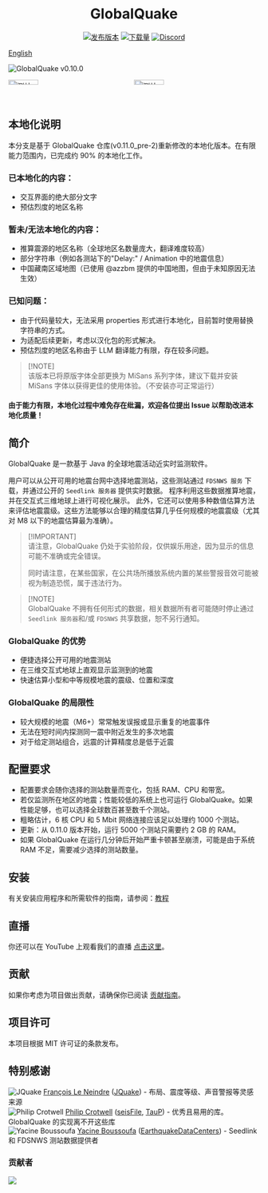 <h1 align="center">
  GlobalQuake
</h1>
<p align="center">
<a href="https://github.com/xspanger3770/GlobalQuake/releases"><img src="https://img.shields.io/github/release/xspanger3770/GlobalQuake.svg?style=for-the-badge&logo=github" alt="发布版本"></a> <a href="https://github.com/xspanger3770/GlobalQuake/releases"><img src="https://img.shields.io/github/downloads/xspanger3770/GlobalQuake/total?style=for-the-badge&logo=github" alt="下载量"></a> <a href="https://discord.gg/aCyuXfTyma"><img src="https://img.shields.io/badge/discord-立即加入-blue?logo=discord&style=for-the-badge" alt="Discord"></a>
</p>

[English](https://github.com/muwenyan521/GlobalQuake-Chinese/blob/v0.11.0_pre-2-7/README_en.md)

![GlobalQuake v0.10.0](https://github.com/xspanger3770/GlobalQuake/assets/100421968/d38a0596-0242-4fe9-9766-67a486832364)
<div style="display: grid; grid-template-columns: 1fr 1fr;">
<img alt="测站管理器" title="测站管理器" src="https://github.com/xspanger3770/GlobalQuake/assets/100421968/a37319ec-2132-426a-b095-2e6a9e064322" style="width: 49%; height: auto;" />
<img alt="测站管理器" title="测站管理器" src="https://i.imgur.com/T1tmMtN.png" style="width: 49%; height: auto;" />
</div>

## 本地化说明

本分支是基于 GlobalQuake 仓库(v0.11.0_pre-2)重新修改的本地化版本。在有限能力范围内，已完成约 90% 的本地化工作。

### 已本地化的内容：
- 交互界面的绝大部分文字
- 预估烈度的地区名称

### 暂未/无法本地化的内容：
- 推算震源的地区名称（全球地区名数量庞大，翻译难度较高）
- 部分字符串（例如各测站下的"Delay:" / Animation 中的地震信息）
- 中国藏南区域地图（已使用 @azzbm 提供的中国地图，但由于未知原因无法生效）

### 已知问题：
- 由于代码量较大，无法采用 properties 形式进行本地化，目前暂时使用替换字符串的方式。
- 为适配后续更新，考虑以汉化包的形式解决。
- 预估烈度的地区名称由于 LLM 翻译能力有限，存在较多问题。

> [!NOTE]<br>
> 该版本已将原版字体全部更换为 MiSans 系列字体，建议下载并安装 MiSans 字体以获得更佳的使用体验。（不安装亦可正常运行）

#### 由于能力有限，本地化过程中难免存在纰漏，欢迎各位提出 Issue 以帮助改进本地化质量！

## 简介

GlobalQuake 是一款基于 Java 的全球地震活动近实时监测软件。

用户可以从公开可用的地震台网中选择地震测站，这些测站通过 `FDSNWS 服务` 下载，并通过公开的 `Seedlink 服务器` 提供实时数据。
程序利用这些数据推算地震，并在交互式三维地球上进行可视化展示。
此外，它还可以使用多种数值估算方法来评估地震震级。这些方法能够以合理的精度估算几乎任何规模的地震震级（尤其对 M8 以下的地震估算最为准确）。

> [!IMPORTANT]<br>
> 请注意，GlobalQuake 仍处于实验阶段，仅供娱乐用途，因为显示的信息可能不准确或完全错误。
>
> 同时请注意，在某些国家，在公共场所播放系统内置的某些警报音效可能被视为制造恐慌，属于违法行为。

> [!NOTE]<br>
> GlobalQuake 不拥有任何形式的数据，相关数据所有者可能随时停止通过 `Seedlink 服务器`和/或 `FDSNWS` 共享数据，恕不另行通知。

### GlobalQuake 的优势

* 便捷选择公开可用的地震测站
* 在三维交互式地球上直观显示监测到的地震
* 快速估算小型和中等规模地震的震级、位置和深度

### GlobalQuake 的局限性

* 较大规模的地震（M6+）常常触发误报或显示重复的地震事件
* 无法在短时间内探测同一震中附近发生的多次地震
* 对于给定测站组合，远震的计算精度总是低于近震

## 配置要求

- 配置要求会随你选择的测站数量而变化，包括 RAM、CPU 和带宽。
- 若仅监测所在地区的地震；性能较低的系统上也可运行 GlobalQuake。如果性能足够，也可以选择全球数百甚至数千个测站。
- 粗略估计，6 核 CPU 和 5 Mbit 网络连接应该足以处理约 1000 个测站。
- 更新：从 0.11.0 版本开始，运行 5000 个测站只需要约 2 GB 的 RAM。
- 如果 GlobalQuake 在运行几分钟后开始严重卡顿甚至崩溃，可能是由于系统 RAM 不足，需要减少选择的测站数量。

## 安装

有关安装应用程序和所需软件的指南，请参阅：[教程](https://github.com/xspanger3770/GlobalQuake/wiki/Downloads-And-Installation)

## 直播

你还可以在 YouTube 上观看我们的直播 [点击这里](https://www.youtube.com/channel/UCZmcd4cQ2H_ELWAuUdOMgRQ/live)。

## 贡献

如果你考虑为项目做出贡献，请确保你已阅读 [贡献指南](https://github.com/xspanger3770/GlobalQuake/blob/main/CONTRIBUTING.md)。

## 项目许可

本项目根据 MIT 许可证的条款发布。

## 特别感谢

![JQuake](https://images.weserv.nl/?url=avatars.githubusercontent.com/u/26931126?v=4&h=20&w=20&fit=cover&mask=circle&maxage=7d) [François Le Neindre](https://github.com/fleneindre) ([JQuake](https://jquake.net/en/)) - 布局、震度等级、声音警报等灵感来源  
![Philip Crotwell](https://images.weserv.nl/?url=avatars.githubusercontent.com/u/127367?v=4&h=20&w=20&fit=cover&mask=circle&maxage=7d) [Philip Crotwell](https://github.com/crotwell/) ([seisFile](http://crotwell.github.io/seisFile/), [TauP](http://crotwell.github.io/TauP/)) - 优秀且易用的库。GlobalQuake 的实现离不开这些库  
![Yacine Boussoufa](https://images.weserv.nl/?url=avatars.githubusercontent.com/u/46266665?v=4&h=20&w=20&fit=cover&mask=circle&maxage=7d) [Yacine Boussoufa](https://github.com/YacineBoussoufa/) ([EarthquakeDataCenters](https://github.com/YacineBoussoufa/EarthquakeDataCenters)) - Seedlink 和 FDSNWS 测站数据提供者

### 贡献者

<a href="https://github.com/xspanger3770/GlobalQuake/graphs/contributors">
  <img src="https://contrib.rocks/image?repo=xspanger3770/GlobalQuake" />
</a>
